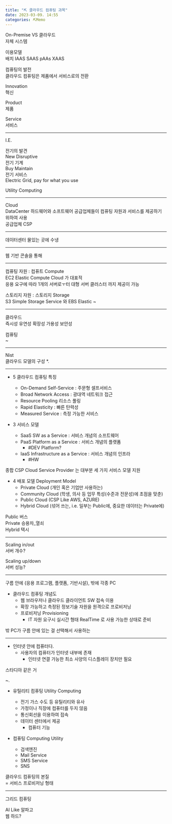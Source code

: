 ```yaml
---
title: "⛏️ 클라우드 컴퓨팅 과목"
date: 2023-03-09. 14:55
categories: ⛏️Memo
---
```


On-Premise VS 클라우드  
자체 시스템  

이용모델  
배치 IAAS SAAS pAAs XAAS  

컴퓨팅의 발전  
클라우드 컴퓨팅은 제품에서 서비스로의 전환  

Innovation  
혁신  

Product  
제품  

Service  
서비스  

---

I.E.  

전기의 발견  
New Disruptive  
전기 기계  
Buy Maintain  
전기 서비스  
Electric Grid, pay for what you use  

Utility Computing

---

Cloud  
DataCenter 하드웨어와 소프트웨어 공급업체들이 컴퓨팅 자원과 서비스를 제공하기 위하여 사용  
공급업체 CSP  

---

데이터센터 물있는 곳에 수냉  

---

웹 기반 콘솔을 통해  

---

컴퓨팅 자원 : 컴퓨트 Compute  
EC2 Elastic Compute Cloud 가 대표적  
응용 요구에 따라 1개의 서버로ㅜ터 대형 서버 클러스터 까지 제공이 가능  

스토리지 자원 : 스토리지 Storage  
S3 Simple Storage Service 와 EBS Elastic ~

---

클라우드  
즉시성 유연성 확장성 가용성 보안성  

컴퓨팅  
~  

---

Nist  
클라우드 모델의 구성 *.  

---

- 5 클라우드 컴퓨팅 특징  
  - On-Demand Self-Service : 주문형 셀프서비스  
  - Broad Network Access : 광대역 네트워크 접근  
  - Resource Pooling 리소스 풀링  
  - Rapid Elasticity : 빠른 탄력성  
  - Measured Service : 측정 가능한 서비스  

- 3 서비스 모델
  - SaaS SW as a Service : 서비스 개념의 소프트웨어  
  - PaaS Platform as a Service : 서비스 개념의 플랫폼  
    - #DEV Platform?  
  - IaaS Infrastructure as a Service : 서비스 개념의 인프라  
    - #HW  

종합 CSP Cloud Service Provider 는 대부분 세 가지 서비스 모델 지원  

- 4 배포 모델 Deployment Model  
  - Private Cloud (개인 혹은 기업만 사용하는)  
  - Community Cloud (학생, 의사 등 업무 특성(수준과 전문성)에 초점을 맞춘)  
  - Public Cloud (CSP Like AWS, AZURE)  
  - Hybrid Cloud (섞어 쓰는, i.e. 일부는 Public에, 중요한 데이터는 Private에)  

Public 버스  
Private 승용차_열쇠  
Hybrid 택시  

---

Scaling in/out  
서버 개수?  

Scaling up/down  
서버 성능?  

---

구름 안에 {응용 프로그램, 플랫폼, 기반시설}, 밖에 각종 PC  

- 클라우드 컴퓨팅 개념도  
  - 웹 브라우저나 클라우드 클라이언트 SW 접속 이용  
  - 확장 가능하고 측정된 정보기술 자원을 원격으로 프로비저닝  
  - 프로비저닝 Provisioning
    - IT 자원 요구시 실시간 형태 RealTime 로 사용 가능한 상태로 준비  

밖 PC가 구름 안에 있는 걸 선택해서 사용하는  

---

- 인터넷 안에 컴퓨터다.  
  - 사용자의 컴퓨터가 인터넷 내부에 존재  
    - 인터넷 연결 가능한 최소 사양의 디스플레이 장치만 필요  

스타디아 같은 거  

~.  

- 유틸리티 컴퓨팅 Utility Computing  
  - 전기 가스 수도 등 유틸리티와 유사  
  - 가정이나 직장에 컴퓨터를 두지 않음  
  - 통신회선을 이용하여 접속  
  - 데이터 센터에서 제공  
    - 컴퓨터 기능  

- 컴퓨팅 Computing Utility
  - 검색엔진
  - Mail Service
  - SMS Service
  - SNS

클라우드 컴퓨팅의 본질  
= 서비스 프로비저닝 형태  

---

그리드 컴퓨팅  

AI Like 알파고  
웹 하드?  
